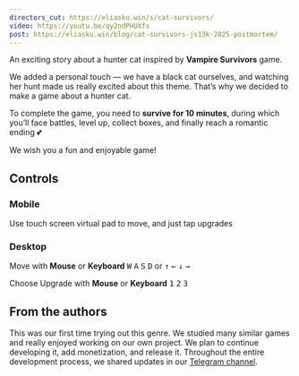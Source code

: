 ```yaml
---
directors_cut: https://eliasku.win/s/cat-survivors/
video: https://youtu.be/qy2ndPHUXfs
post: https://eliasku.win/blog/cat-survivors-js13k-2025-postmortem/
---
```

An exciting story about a hunter cat inspired by **Vampire Survivors** game.

We added a personal touch — we have a black cat ourselves, and watching her hunt made us really excited about this theme.
That’s why we decided to make a game about a hunter cat.

To complete the game, you need to **survive for 10 minutes**, during which you’ll face battles, level up, collect boxes,
and finally reach a romantic ending 💕

We wish you a fun and enjoyable game!

## Controls

### Mobile

Use touch screen virtual pad to move, and just tap upgrades

### Desktop

Move with **Mouse** or **Keyboard** <kbd>W</kbd> <kbd>A</kbd> <kbd>S</kbd> <kbd>D</kbd> or <kbd>↑</kbd> <kbd>←</kbd> <kbd>↓</kbd> <kbd>→</kbd>

Choose Upgrade with **Mouse** or **Keyboard** <kbd>1</kbd> <kbd>2</kbd> <kbd>3</kbd>

## From the authors

This was our first time trying out this genre. We studied many similar games and really enjoyed working on our own
project. We plan to continue developing it, add monetization, and release it. Throughout the entire development process,
we shared updates in our [Telegram channel](https://t.me/eliaskugames).